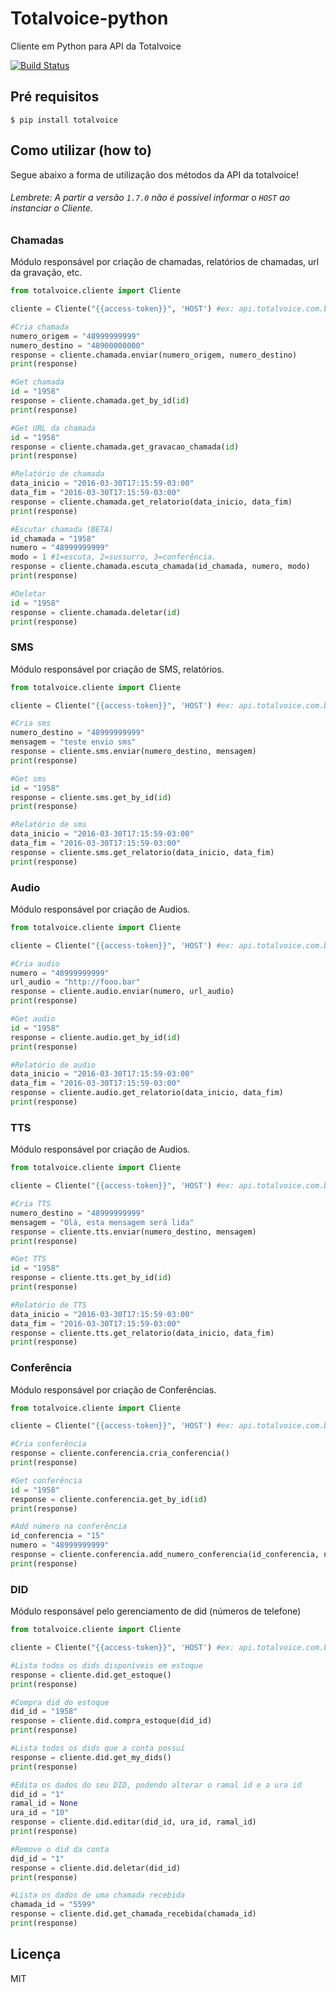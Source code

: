# Totalvoice-python
Cliente em Python para API da Totalvoice

[![Build Status](https://travis-ci.org/totalvoice/totalvoice-python.svg?branch=master)](https://travis-ci.org/totalvoice/totalvoice-python)

## Pré requisitos

```
$ pip install totalvoice
```

## Como utilizar (how to)

Segue abaixo a forma de utilização dos métodos da API da totalvoice!
###### Lembrete: A partir a versão `1.7.0` não é possível informar o `HOST` ao instanciar o Cliente.
### Chamadas
Módulo responsável por criação de chamadas, relatórios de chamadas, url da gravação, etc.


```python
from totalvoice.cliente import Cliente

cliente = Cliente("{{access-token}}", 'HOST') #ex: api.totalvoice.com.br

#Cria chamada
numero_origem = "48999999999"
numero_destino = "48900000000"
response = cliente.chamada.enviar(numero_origem, numero_destino)
print(response)

#Get chamada
id = "1958"
response = cliente.chamada.get_by_id(id)
print(response)

#Get URL da chamada
id = "1958"
response = cliente.chamada.get_gravacao_chamada(id) 
print(response)

#Relatório de chamada
data_inicio = "2016-03-30T17:15:59-03:00"
data_fim = "2016-03-30T17:15:59-03:00"
response = cliente.chamada.get_relatorio(data_inicio, data_fim)
print(response)

#Escutar chamada (BETA)
id_chamada = "1958"
numero = "48999999999"
modo = 1 #1=escuta, 2=sussurro, 3=conferência.
response = cliente.chamada.escuta_chamada(id_chamada, numero, modo)
print(response)

#Deletar
id = "1958"
response = cliente.chamada.deletar(id)
print(response)


```

### SMS
Módulo responsável por criação de SMS, relatórios.

```python
from totalvoice.cliente import Cliente

cliente = Cliente("{{access-token}}", 'HOST') #ex: api.totalvoice.com.br

#Cria sms
numero_destino = "48999999999"
mensagem = "teste envio sms"
response = cliente.sms.enviar(numero_destino, mensagem)
print(response)

#Get sms
id = "1958"
response = cliente.sms.get_by_id(id)
print(response)

#Relatório de sms
data_inicio = "2016-03-30T17:15:59-03:00"
data_fim = "2016-03-30T17:15:59-03:00"
response = cliente.sms.get_relatorio(data_inicio, data_fim)
print(response)

```

### Audio
Módulo responsável por criação de Audios.

```python
from totalvoice.cliente import Cliente

cliente = Cliente("{{access-token}}", 'HOST') #ex: api.totalvoice.com.br

#Cria audio
numero = "48999999999"
url_audio = "http://fooo.bar"
response = cliente.audio.enviar(numero, url_audio)
print(response)

#Get audio
id = "1958"
response = cliente.audio.get_by_id(id)
print(response)

#Relatório de audio
data_inicio = "2016-03-30T17:15:59-03:00"
data_fim = "2016-03-30T17:15:59-03:00"
response = cliente.audio.get_relatorio(data_inicio, data_fim)
print(response)

```

### TTS
Módulo responsável por criação de Audios.

```python
from totalvoice.cliente import Cliente

cliente = Cliente("{{access-token}}", 'HOST') #ex: api.totalvoice.com.br

#Cria TTS
numero_destino = "48999999999"
mensagem = "Olá, esta mensagem será lida"
response = cliente.tts.enviar(numero_destino, mensagem)
print(response)

#Get TTS
id = "1958"
response = cliente.tts.get_by_id(id)
print(response)

#Relatório de TTS
data_inicio = "2016-03-30T17:15:59-03:00"
data_fim = "2016-03-30T17:15:59-03:00"
response = cliente.tts.get_relatorio(data_inicio, data_fim)
print(response)

```

### Conferência
Módulo responsável por criação de Conferências.

```python
from totalvoice.cliente import Cliente

cliente = Cliente("{{access-token}}", 'HOST') #ex: api.totalvoice.com.br

#Cria conferência
response = cliente.conferencia.cria_conferencia()
print(response)

#Get conferência
id = "1958"
response = cliente.conferencia.get_by_id(id)
print(response)

#Add número na conferência
id_conferencia = "15"
numero = "48999999999"
response = cliente.conferencia.add_numero_conferencia(id_conferencia, numero)
print(response)

```

### DID
Módulo responsável pelo gerenciamento de did (números de telefone)

```python
from totalvoice.cliente import Cliente

cliente = Cliente("{{access-token}}", 'HOST') #ex: api.totalvoice.com.br

#Lista todos os dids disponíveis em estoque
response = cliente.did.get_estoque()
print(response)

#Compra did do estoque
did_id = "1958"
response = cliente.did.compra_estoque(did_id)
print(response)

#Lista todos os dids que a conta possuí
response = cliente.did.get_my_dids()
print(response)

#Edita os dados do seu DID, podendo alterar o ramal id e a ura id
did_id = "1"
ramal_id = None
ura_id = "10"
response = cliente.did.editar(did_id, ura_id, ramal_id)
print(response)

#Remove o did da conta
did_id = "1"
response = cliente.did.deletar(did_id)
print(response)

#Lista os dados de uma chamada recebida
chamada_id = "5599"
response = cliente.did.get_chamada_recebida(chamada_id)
print(response)

```

## Licença

MIT
